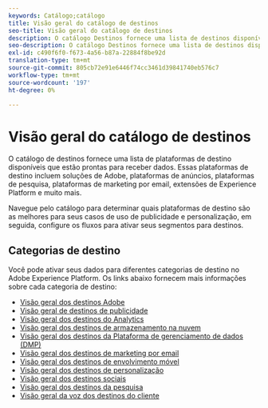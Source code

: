 ```yaml
---
keywords: Catálogo;catálogo
title: Visão geral do catálogo de destinos
seo-title: Visão geral do catálogo de destinos
description: O catálogo Destinos fornece uma lista de destinos disponíveis que estão prontos para receber dados. Esses destinos incluem soluções de Adobe, plataformas de publicidade, plataformas de pesquisa, plataformas de marketing por email e muito mais.
seo-description: O catálogo Destinos fornece uma lista de destinos disponíveis que estão prontos para receber dados. Esses destinos incluem soluções de Adobe, plataformas de publicidade, plataformas de pesquisa, plataformas de marketing por email e muito mais.
exl-id: c490f6f0-f673-4a56-b87a-22884f8be92d
translation-type: tm+mt
source-git-commit: 805cb72e91e6446f74cc3461d39841740eb576c7
workflow-type: tm+mt
source-wordcount: '197'
ht-degree: 0%

---
```


# Visão geral do catálogo de destinos

O catálogo de destinos fornece uma lista de plataformas de destino disponíveis que estão prontas para receber dados. Essas plataformas de destino incluem soluções de Adobe, plataformas de anúncios, plataformas de pesquisa, plataformas de marketing por email, extensões de Experience Platform e muito mais.

Navegue pelo catálogo para determinar quais plataformas de destino são as melhores para seus casos de uso de publicidade e personalização, em seguida, configure os fluxos para ativar seus segmentos para destinos.

## Categorias de destino

Você pode ativar seus dados para diferentes categorias de destino no Adobe Experience Platform. Os links abaixo fornecem mais informações sobre cada categoria de destino:

- [Visão geral dos destinos Adobe](./adobe/overview.md)
- [Visão geral de destinos de publicidade](./advertising/overview.md)
- [Visão geral dos destinos do Analytics](./analytics/overview.md)
- [Visão geral dos destinos de armazenamento na nuvem](./cloud-storage/overview.md)
- [Visão geral dos destinos da Plataforma de gerenciamento de dados (DMP)](./data-management/overview.md)
- [Visão geral dos destinos de marketing por email](./email-marketing/overview.md)
- [Visão geral dos destinos de envolvimento móvel](./mobile-engagement/overview.md)
- [Visão geral dos destinos de personalização](./personalization/overview.md)
- [Visão geral dos destinos sociais](./social/overview.md)
- [Visão geral dos destinos da pesquisa](./survey/overview.md)
- [Visão geral da voz dos destinos do cliente](./voice/overview.md)
